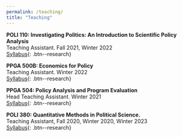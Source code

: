 ```yaml
---
permalink: /teaching/
title: "Teaching"
---
```


**POLI 110: Investigating Politics: An Introduction to Scientific Policy Analysis** <br />
Teaching Assistant. Fall 2021, Winter 2022 <br />
[Syllabus](/files/pdf/teaching/POLI_110_Syllabus_AJ.pdf){: .btn--research}

**PPGA 500B: Economics for Policy** <br />
Teaching Assistant. Winter 2022 <br />
[Syllabus](/files/pdf/teaching/PPGA500B_T2_2022_23.pdf){: .btn--research}

**PPGA 504: Policy Analysis and Program Evaluation** <br />
Head Teaching Assistant. Winter 2021 <br />
[Syllabus](/files/pdf/teaching/PPGA504_Syllabus_w2022.pdf){: .btn--research}

**POLI 380: Quantitative Methods in Political Science.** <br />
Teaching Assistant, Fall 2020, Winter 2020, Winter 2023 <br />
[Syllabus](/files/pdf/teaching/POLI_380_Syllabus_Cutler.pdf){: .btn--research}
